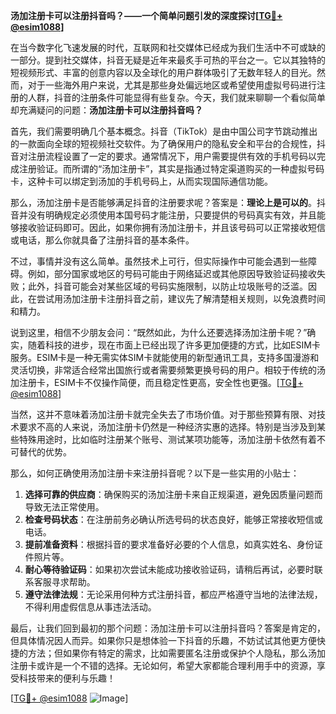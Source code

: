 **汤加注册卡可以注册抖音吗？——一个简单问题引发的深度探讨[[TG💪+ @esim1088](https://t.me/s/esim1088)]**

在当今数字化飞速发展的时代，互联网和社交媒体已经成为我们生活中不可或缺的一部分。提到社交媒体，抖音无疑是近年来最炙手可热的平台之一。它以其独特的短视频形式、丰富的创意内容以及全球化的用户群体吸引了无数年轻人的目光。然而，对于一些海外用户来说，尤其是那些身处偏远地区或希望使用虚拟号码进行注册的人群，抖音的注册条件可能显得有些复杂。今天，我们就来聊聊一个看似简单却充满疑问的问题：**汤加注册卡可以注册抖音吗？**

首先，我们需要明确几个基本概念。抖音（TikTok）是由中国公司字节跳动推出的一款面向全球的短视频社交软件。为了确保用户的隐私安全和平台的合规性，抖音对注册流程设置了一定的要求。通常情况下，用户需要提供有效的手机号码以完成注册验证。而所谓的“汤加注册卡”，其实是指通过特定渠道购买的一种虚拟号码卡，这种卡可以绑定到汤加的手机号码上，从而实现国际通信功能。

那么，汤加注册卡是否能够满足抖音的注册要求呢？答案是：**理论上是可以的**。抖音并没有明确规定必须使用本国号码才能注册，只要提供的号码真实有效，并且能够接收验证码即可。因此，如果你拥有汤加注册卡，并且该号码可以正常接收短信或电话，那么你就具备了注册抖音的基本条件。

不过，事情并没有这么简单。虽然技术上可行，但实际操作中可能会遇到一些障碍。例如，部分国家或地区的号码可能由于网络延迟或其他原因导致验证码接收失败；此外，抖音可能会对某些区域的号码实施限制，以防止垃圾账号的泛滥。因此，在尝试用汤加注册卡注册抖音之前，建议先了解清楚相关规则，以免浪费时间和精力。

说到这里，相信不少朋友会问：“既然如此，为什么还要选择汤加注册卡呢？”确实，随着科技的进步，现在市面上已经出现了许多更加便捷的方式，比如ESIM卡服务。ESIM卡是一种无需实体SIM卡就能使用的新型通讯工具，支持多国漫游和灵活切换，非常适合经常出国旅行或者需要频繁更换号码的用户。相较于传统的汤加注册卡，ESIM卡不仅操作简便，而且稳定性更高，安全性也更强。[[TG💪+ @esim1088](https://t.me/s/esim1088)]

当然，这并不意味着汤加注册卡就完全失去了市场价值。对于那些预算有限、对技术要求不高的人来说，汤加注册卡仍然是一种经济实惠的选择。特别是当涉及到某些特殊用途时，比如临时注册某个账号、测试某项功能等，汤加注册卡依然有着不可替代的优势。

那么，如何正确使用汤加注册卡来注册抖音呢？以下是一些实用的小贴士：

1. **选择可靠的供应商**：确保购买的汤加注册卡来自正规渠道，避免因质量问题而导致无法正常使用。
2. **检查号码状态**：在注册前务必确认所选号码的状态良好，能够正常接收短信或电话。
3. **提前准备资料**：根据抖音的要求准备好必要的个人信息，如真实姓名、身份证件照片等。
4. **耐心等待验证码**：如果初次尝试未能成功接收验证码，请稍后再试，必要时联系客服寻求帮助。
5. **遵守法律法规**：无论采用何种方式注册抖音，都应严格遵守当地的法律法规，不得利用虚假信息从事违法活动。

最后，让我们回到最初的那个问题：汤加注册卡可以注册抖音吗？答案是肯定的，但具体情况因人而异。如果你只是想体验一下抖音的乐趣，不妨试试其他更方便快捷的方法；但如果你有特定的需求，比如需要匿名注册或保护个人隐私，那么汤加注册卡或许是一个不错的选择。无论如何，希望大家都能合理利用手中的资源，享受科技带来的便利与乐趣！

[[TG💪+ @esim1088](https://t.me/s/esim1088) ![Image](https://i.postimg.cc/4NQfJmqS/Snipaste-2025-05-13-00-14-12.png)]